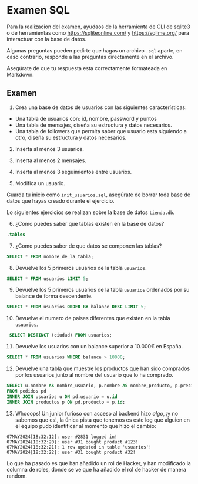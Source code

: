 # Examen SQL

Para la realizacion del examen, ayudaos de la herramienta de CLI de sqlite3 o de herramientas como https://sqliteonline.com/ y https://sqlime.org/ para interactuar con la base de datos.

Algunas preguntas pueden pedirte que hagas un archivo `.sql` aparte, en caso contrario, responde a las preguntas directamente en el archivo.

Asegúrate de que tu respuesta esta correctamente formateada en Markdown.

## Examen

1. Crea una base de datos de usuarios con las siguientes características:
  - Una tabla de usuarios con: id, nombre, password y puntos
  - Una tabla de mensajes, diseña su estructura y datos necesarios.
  - Una tabla de followers que permita saber que usuario esta siguiendo a otro, diseña su estructura y datos necesarios.

2. Inserta al menos 3 usuarios.

3. Inserta al menos 2 mensajes.

4. Inserta al menos 3 seguimientos entre usuarios.

5. Modifica un usuario.

Guarda tu inicio como `init_usuarios.sql`, asegúrate de borrar toda base de datos que hayas creado durante el ejercicio.

Lo siguientes ejercicios se realizan sobre la base de datos `tienda.db`.

6. ¿Como puedes saber que tablas existen en la base de datos?
``` SQL 
.tables 
```
7. ¿Como puedes saber de que datos se componen las tablas?
``` SQL
SELECT * FROM nombre_de_la_tabla;
 ```
8. Devuelve los 5 primeros usuarios de la tabla `usuarios`.
``` SQL
SELECT * FROM usuarios LIMIT 5;
 ```
9. Devuelve los 5 primeros usuarios de la tabla `usuarios` ordenados por su balance de forma descendente.
``` SQL
SELECT * FROM usuarios ORDER BY balance DESC LIMIT 5;
 ```
10.   Devuelve el numero de paises diferentes que existen en la tabla `usuarios`.
``` SQL
 SELECT DISTINCT (ciudad) FROM usuarios;
 ```
11.   Devuelve los usuarios con un balance superior a 10.000€ en España.
``` SQL
SELECT * FROM usuarios WHERE balance > 10000;
 ```
12.    Devuelve una tabla que muestre los productos que han sido comprados por los usuarios junto al nombre del usuario que lo ha comprado.
 ``` SQL   
SELECT u.nombre AS nombre_usuario, p.nombre AS nombre_producto, p.precio, p.stock, pd.cantidad
FROM pedidos pd
INNER JOIN usuarios u ON pd.usuario = u.id
INNER JOIN productos p ON pd.producto = p.id;

 ```

13.   Whooops! Un junior furioso con acceso al backend hizo *algo*, ¡y no sabemos que es!, la única pista que tenemos es este log que alguien en el equipo pudo identificar al momento que hizo el cambio:

~~~plain
07MAY2024[18:32:12]: user #2831 logged in!
07MAY2024[18:32:20]: user #31 bought product #123!
07MAY2024[18:32:21]: 1 row updated in table 'usuarios'!
07MAY2024[18:32:22]: user #31 bought product #32!
~~~
Lo que ha pasado es que han añadido un rol de Hacker, y han modificado la columna de roles, donde se ve que ha añadido el rol de hacker de manera random.
